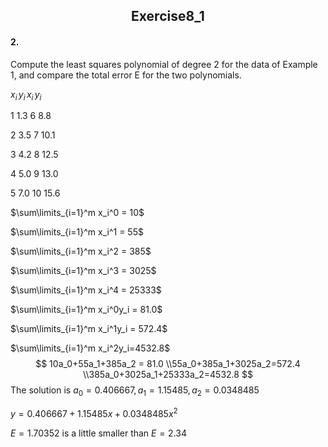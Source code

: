 <h2 align = "center">
                 Exercise8_1


####  2.

Compute the least squares polynomial of degree 2 for the data of Example 1, and compare the total error E for the two polynomials.

$x_i\, y_i \,x_i\, y_i$ 

1 1.3 6 8.8 

2 3.5 7 10.1 

3 4.2 8 12.5 

4 5.0 9 13.0 

5 7.0 10 15.6

$\sum\limits_{i=1}^m x_i^0 = 10$

$\sum\limits_{i=1}^m x_i^1 = 55$

$\sum\limits_{i=1}^m x_i^2 = 385$

$\sum\limits_{i=1}^m x_i^3 = 3025$

$\sum\limits_{i=1}^m x_i^4 = 25333$

$\sum\limits_{i=1}^m x_i^0y_i = 81.0$

$\sum\limits_{i=1}^m x_i^1y_i = 572.4$

$\sum\limits_{i=1}^m x_i^2y_i=4532.8$
$$
10a_0+55a_1+385a_2 = 81.0
\\55a_0+385a_1+3025a_2=572.4
\\385a_0+3025a_1+25333a_2=4532.8
$$
The solution is $a_0=0.406667, a_1=1.15485, a_2=0.0348485$ 

$y = 0.406667+ 1.15485x+ 0.0348485x^2$

$E = 1.70352$ is a little smaller than $E = 2.34$
